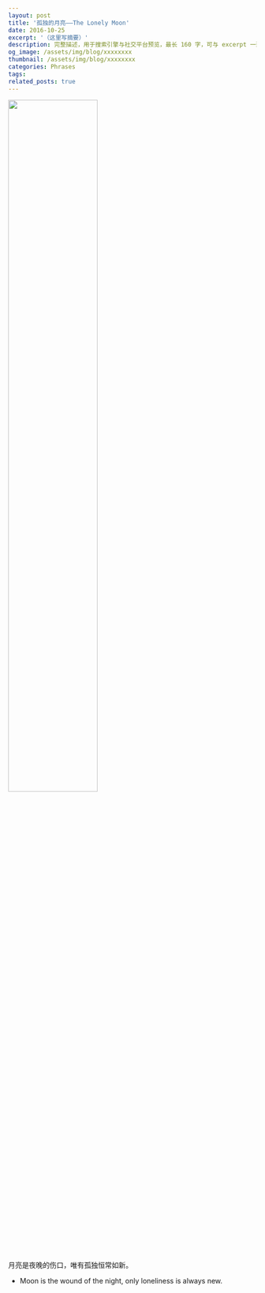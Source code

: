 ```yaml
---
layout: post
title: '孤独的月亮——The Lonely Moon'
date: 2016-10-25
excerpt: '（这里写摘要）'
description: 完整描述，用于搜索引擎与社交平台预览，最长 160 字，可与 excerpt 一致
og_image: /assets/img/blog/xxxxxxxx
thumbnail: /assets/img/blog/xxxxxxxx
categories: Phrases
tags: 
related_posts: true
---
```


<img src="{{ '/assets/img/blog/xxxxxxxx' | relative_url }}" style="width:60%;">

月亮是夜晚的伤口，唯有孤独恒常如新。

- Moon is the wound of the night, only loneliness is always new.